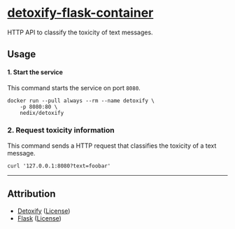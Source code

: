 # [detoxify-flask-container](https://github.com/nedix/detoxify-flask-container)

HTTP API to classify the toxicity of text messages.

## Usage

#### 1. Start the service

This command starts the service on port `8080`.

```shell
docker run --pull always --rm --name detoxify \
    -p 8080:80 \
    nedix/detoxify
```

### 2. Request toxicity information

This command sends a HTTP request that classifies the toxicity of a text message.

```shell
curl '127.0.0.1:8080?text=foobar'
```

<hr>

## Attribution

- [Detoxify] ([License](https://raw.githubusercontent.com/unitaryai/detoxify/master/LICENSE))
- [Flask] ([License](https://raw.githubusercontent.com/pallets/flask/main/LICENSE.txt))

[Detoxify]: https://github.com/unitaryai/detoxify
[Flask]: https://github.com/pallets/flask
